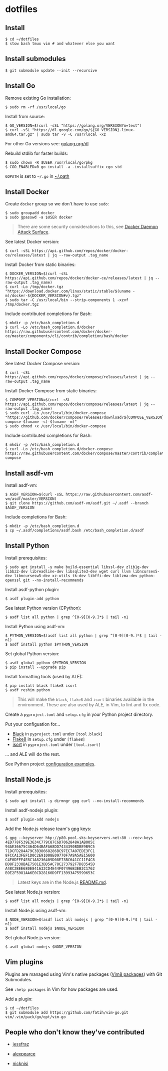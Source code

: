 dotfiles
========


Install
-------

```console
$ cd ~/dotfiles
$ stow bash tmux vim # and whatever else you want
```


Install submodules
------------------

```console
$ git submodule update --init --recursive
```


Install Go
----------

Remove existing Go installation:
```console
$ sudo rm -rf /usr/local/go
```

Install from source:
```console
$ GO_VERSION=$(curl -sSL "https://golang.org/VERSION?m=text")
$ curl -sSL "https://dl.google.com/go/${GO_VERSION}.linux-amd64.tar.gz" | sudo tar -v -C /usr/local -xz
```
For other Go versions see: [golang.org/dl](https://golang.org/dl/)

Rebuild stdlib for faster builds:
```console
$ sudo chown -R $USER /usr/local/go/pkg
$ CGO_ENABLED=0 go install -a -installsuffix cgo std
```

`GOPATH` is set to `~/.go` in [~/.path](bash/.path)


Install Docker
--------------

Create `docker` group so we don't have to use `sudo`:
```console
$ sudo groupadd docker
$ sudo gpasswd -a $USER docker
```

> There are some security considerations to this, see
> [Docker Daemon Attack Surface][].

See latest Docker version:
```console
$ curl -sSL https://api.github.com/repos/docker/docker-ce/releases/latest | jq --raw-output .tag_name
```

Install Docker from static binaries:
```console
$ DOCKER_VERSION=$(curl -sSL https://api.github.com/repos/docker/docker-ce/releases/latest | jq --raw-output .tag_name)
$ curl -Lo /tmp/docker.tgz "https://download.docker.com/linux/static/stable/$(uname -m)/docker-${DOCKER_VERSION#v}.tgz"
$ sudo tar -C /usr/local/bin --strip-components 1 -xzvf /tmp/docker.tgz
```

Include contributed completions for Bash:
```console
$ mkdir -p /etc/bash_completion.d
$ curl -Lo /etc/bash_completion.d/docker https://raw.githubusercontent.com/docker/docker-ce/master/components/cli/contrib/completion/bash/docker
```


Install Docker Compose
----------------------

See latest Docker Compose version:
```console
$ curl -sSL https://api.github.com/repos/docker/compose/releases/latest | jq --raw-output .tag_name
```

Install Docker Compose from static binaries:
```console
$ COMPOSE_VERSION=$(curl -sSL https://api.github.com/repos/docker/compose/releases/latest | jq --raw-output .tag_name)
$ sudo curl -Lo /usr/local/bin/docker-compose "https://github.com/docker/compose/releases/download/${COMPOSE_VERSION}/docker-compose-$(uname -s)-$(uname -m)"
$ sudo chmod +x /usr/local/bin/docker-compose
```

Include contributed completions for Bash:
```console
$ mkdir -p /etc/bash_completion.d
$ curl -Lo /etc/bash_completion.d/docker-compose https://raw.githubusercontent.com/docker/compose/master/contrib/completion/bash/docker-compose
```


Install asdf-vm
---------------

Install asdf-vm:
```console
$ ASDF_VERSION=$(curl -sSL https://raw.githubusercontent.com/asdf-vm/asdf/master/VERSION)
$ git clone https://github.com/asdf-vm/asdf.git ~/.asdf --branch $ASDF_VERSION
```

Include completions for Bash:
```console
$ mkdir -p /etc/bash_completion.d
$ cp ~/.asdf/completions/asdf.bash /etc/bash_completion.d/asdf
```


Install Python
--------------

Install prerequisites:
```console
$ sudo apt install -y make build-essential libssl-dev zlib1g-dev libbz2-dev libreadline-dev libsqlite3-dev wget curl llvm libncurses5-dev libncursesw5-dev xz-utils tk-dev libffi-dev liblzma-dev python-openssl git --no-install-recommends
```

Install asdf-python plugin:
```console
$ asdf plugin-add python
```

See latest Python version (CPython):
```console
$ asdf list all python | grep ^[0-9][0-9.]*$ | tail -n1
```

Install Python using asdf-vm:
```console
$ PYTHON_VERSION=$(asdf list all python | grep ^[0-9][0-9.]*$ | tail -n1)
$ asdf install python $PYTHON_VERSION
```

Set global Python version:
```console
$ asdf global python $PYTHON_VERSION
$ pip install --upgrade pip
```

Install formatting tools (used by ALE):
```console
$ pip install black flake8 isort
$ asdf reshim python
```

> This will make the `black`, `flake8` and `isort` binaries available in the
> environment. These are also used by ALE, in Vim, to lint and fix code.

Create a `pyproject.toml` and `setup.cfg` in your Python project directory.

Put your configuation for...

- [Black](https://black.readthedocs.io/) in `pyproject.toml` under `[tool.black]`
- [Flake8](https://flake8.pycqa.org/) in `setup.cfg` under `[flake8]`
- [isort](https://github.com/timothycrosley/isort) in `pyproject.toml` under `[tool.isort]`

... and ALE will do the rest.

See Python project [configuration examples](examples/python/).


Install Node.js
---------------

Install prerequisites:
```console
$ sudo apt install -y dirmngr gpg curl --no-install-recommends
```

Install asdf-nodejs plugin:
```console
$ asdf plugin-add nodejs
```

Add the Node.js release team's gpg keys:
```console
$ gpg --keyserver hkp://p80.pool.sks-keyservers.net:80 --recv-keys 4ED778F539E3634C779C87C6D7062848A1AB005C 94AE36675C464D64BAFA68DD7434390BDBE9B9C5 71DCFD284A79C3B38668286BC97EC7A07EDE3FC1 8FCCA13FEF1D0C2E91008E09770F7A9A5AE15600 C4F0DFFF4E8C1A8236409D08E73BC641CC11F4C8 DD8F2338BAE7501E3DD5AC78C273792F7D83545D A48C2BEE680E841632CD4E44F07496B3EB3C1762 B9E2F5981AA6E0CD28160D9FF13993A75599653C
```

> Latest keys are in the Node.js [README.md](https://github.com/nodejs/node/#release-keys).

See latest Node.js version:
```console
$ asdf list all nodejs | grep ^[0-9][0-9.]*$ | tail -n1
```

Install Node.js using asdf-vm:
```console
$ NODE_VERSION=$(asdf list all nodejs | grep ^[0-9][0-9.]*$ | tail -n1)
$ asdf install nodejs $NODE_VERSION
```

Set global Node.js version:
```console
$ asdf global nodejs $NODE_VERSION
```


Vim plugins
-----------

Plugins are managed using Vim's native packages ([Vim8 packages][]) with Git
Submodules.

See `:help packages` in Vim for how packages are used.

Add a plugin:
```console
$ cd ~/dotfiles
$ git submodule add https://github.com/fatih/vim-go.git vim/.vim/pack/go/opt/vim-go
```


People who don't know they've contributed
-----------------------------------------

- [jessfraz](https://github.com/jessfraz/dotfiles)
- [alexpearce](https://github.com/alexpearce/dotfiles)
- [nicknisi](https://github.com/nicknisi/dotfiles/)


  [Docker Daemon Attack Surface]: https://docs.docker.com/engine/security/security/#docker-daemon-attack-surface

  [Vim8 packages]: https://vimhelp.org/repeat.txt.html#packages
